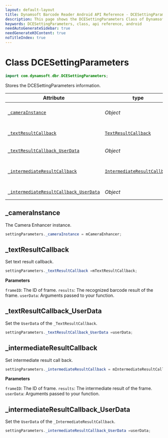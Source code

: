 ```yaml
---
layout: default-layout
title: Dynamsoft Barcode Reader Android API Reference - DCESettingParameters Class
description: This page shows the DCESettingParameters Class of Dynamsoft Barcode Reader for Android SDK.
keywords: DCESettingParameters, class, api reference, android
needAutoGenerateSidebar: true
needGenerateH3Content: true
noTitleIndex: true
---
```


# Class DCESettingParameters

```java
import com.dynamsoft.dbr.DCESettingParameters;
```

Stores the DCESettingParameters information.

| Attribute | type | Descriptions |
|-----------|------|-------------|
| [`_cameraInstance`](#camerainstance) | *Object* | The Camera Enhancer instance |
| [`_textResultCallback`](#textresultcallback) | [`TextResultCallback`]({{site.android_api}}interface.html#textresultcallback) | Set text result callback. |
| [`_textResultCallback_UserData`](#textresultcallback_userdata) | *Object*  | Transfer user data. |
| [`_intermediateResultCallback`](#intermediateresultcallback) | [`IntermediateResultCallback`]({{site.android_api}}interface.html#intermediateresultcallback) | Set intermediate result callback. |
| [`_intermediateResultCallback_UserData`](#intermediateresultcallback_userdata) | *Object* | Transfer user data. |

## _cameraInstance

The Camera Enhancer instance.

```java
settingParameters._cameraInstance = mCameraEnhancer;
```

## _textResultCallback

Set text result callback.

```java
settingParameters._textResultCallback =mTextResultCallback;
```

**Parameters**

`frameID`: The ID of frame.
`results`: The recognized barcode result of the frame.
`userData`: Arguments passed to your function.

## _textResultCallback_UserData

Set the `UserData` of the `_TextResultCallback`.

```java
settingParameters._textResultCallback_UserData =userData;
```

## _intermediateResultCallback

Set intermediate result call back.

```java
settingParameters._intermediateResultCallback = mIntermediateResultCallback;
```

**Parameters**

`frameID`: The ID of frame.
`results`: The intermediate result of the frame.
`userData`: Arguments passed to your function.

## _intermediateResultCallback_UserData

Set the `UserData` of the `_IntermediateResultCallback`.

```java
settingParameters._intermediateResultCallback_UserData =userData;
```
